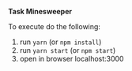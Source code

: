 **Task Minesweeper**

To execute do the following:
1. run `yarn` (or `npm install`)
2. run `yarn start` (or `npm start`)
3. open in browser localhost:3000
